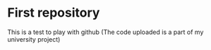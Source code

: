 # First repository
This is a test to play with github (The code uploaded is a part of my university project)
